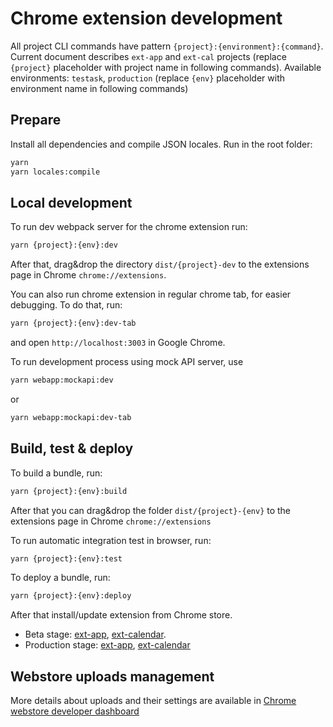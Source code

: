 # Chrome extension development

All project CLI commands have pattern `{project}:{environment}:{command}`. Current document describes `ext-app` and `ext-cal` projects (replace `{project}` placeholder with project name in following commands). Available environments: `testask`, `production` (replace `{env}` placeholder with environment name in following commands)

## Prepare

Install all dependencies and compile JSON locales. Run in the root folder:

```bash
yarn
yarn locales:compile
```

## Local development

To run dev webpack server for the chrome extension run:

```bash
yarn {project}:{env}:dev
```

After that, drag&drop the directory `dist/{project}-dev` to the extensions page in Chrome `chrome://extensions`.

You can also run chrome extension in regular chrome tab, for easier debugging. To do that, run:

```bash
yarn {project}:{env}:dev-tab
```

and open `http://localhost:3003` in Google Chrome.

To run development process using mock API server, use

```bash
yarn webapp:mockapi:dev
```

or

```bash
yarn webapp:mockapi:dev-tab
```

## Build, test & deploy

To build a bundle, run:

```bash
yarn {project}:{env}:build
```

After that you can drag&drop the folder `dist/{project}-{env}` to the extensions page in Chrome `chrome://extensions`

To run automatic integration test in browser, run:

```bash
yarn {project}:{env}:test
```

To deploy a bundle, run:

```bash
yarn {project}:{env}:deploy
```

After that install/update extension from Chrome store.

* Beta stage: [ext-app](https://chrome.google.com/webstore/detail/hitask-beta/hdlaolppagcfiibhhdifefmphimaeigm), [ext-calendar](https://chrome.google.com/webstore/detail/hitask-calendar-beta/mdfleddhginjkilepiklgdpgjhhflikp).
* Production stage: [ext-app](https://chrome.google.com/webstore/detail/hitask-team-task-manageme/nnlnblaalckiclfobnmlpmokohcnblol), [ext-calendar](https://chrome.google.com/webstore/detail/hitask-calendar/klampmflkkkkddabnobekobadggokego)

## Webstore uploads management

More details about uploads and their settings are available in [Chrome webstore developer dashboard](https://chrome.google.com/webstore/developer/dashboard)
